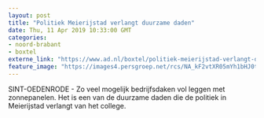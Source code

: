 ```yaml
---
layout: post
title: "Politiek Meierijstad verlangt duurzame daden"
date: Thu, 11 Apr 2019 10:33:00 GMT
categories: 
- noord-brabant 
- boxtel 
externe_link: "https://www.ad.nl/boxtel/politiek-meierijstad-verlangt-duurzame-daden~a7ec4099/"
feature_image: "https://images4.persgroep.net/rcs/NA_kF2vtXR05mYh1bHJ0te_s7wA/diocontent/145186581/_fitwidth/400/?appId=21791a8992982cd8da851550a453bd7f&quality=0.7"
---
```


SINT-OEDENRODE - Zo veel mogelijk bedrijfsdaken vol leggen met zonnepanelen. Het is een van de duurzame daden die de politiek in  Meierijstad verlangt van het college.
